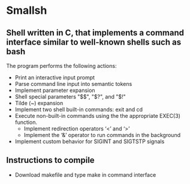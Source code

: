 # Smallsh

## Shell written in C, that implements a command interface similar to well-known shells such as bash

The program performs the following actions:
- Print an interactive input prompt
- Parse command line input into semantic tokens
- Implement parameter expansion
- Shell special parameters "$$", "$?", and "$!"
- Tilde (~) expansion
- Implement two shell built-in commands: exit and cd
- Execute non-built-in commands using the the appropriate EXEC(3) function.
  - Implement redirection operators ‘<’ and ‘>’
  - Implement the ‘&’ operator to run commands in the background
- Implement custom behavior for SIGINT and SIGTSTP signals

## Instructions to compile
- Download makefile and type make in command interface
